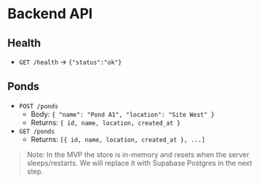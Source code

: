 # Backend API

## Health
- `GET /health` → `{"status":"ok"}`

## Ponds
- `POST /ponds`
  - Body: `{ "name": "Pond A1", "location": "Site West" }`
  - Returns: `{ id, name, location, created_at }`
- `GET /ponds`
  - Returns: `[{ id, name, location, created_at }, ...]`

> Note: In the MVP the store is in-memory and resets when the server sleeps/restarts. We will replace it with Supabase Postgres in the next step.
